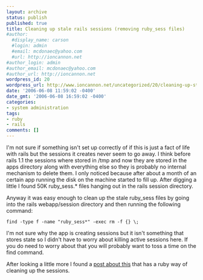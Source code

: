 ```yaml
---
layout: archive
status: publish
published: true
title: Cleaning up stale rails sessions (removing ruby_sess files)
#author:
  #display_name: carson
  #login: admin
  #email: mcdonaec@yahoo.com
  #url: http://ioncannon.net
#author_login: admin
#author_email: mcdonaec@yahoo.com
#author_url: http://ioncannon.net
wordpress_id: 20
wordpress_url: http://www.ioncannon.net/uncategorized/20/cleaning-up-stale-rails-sessions-removing-ruby_sess-files/
date: '2006-06-08 11:59:02 -0400'
date_gmt: '2006-06-08 16:59:02 -0400'
categories:
- system administration
tags:
- ruby
- rails
comments: []
---
```


I'm not sure if something isn't set up correctly of if this is just a fact of life with rails but the sessions it creates never seem to go away. I think before rails 1.1 the sessions where stored in /tmp and now they are stored in the apps directory along with everything else so they is probably no internal mechanism to delete them. I only noticed because after about a month of an certain app running the disk on the machine started to fill up. After digging a little I found 50K ruby_sess.* files hanging out in the rails session directory.

Anyway it was easy enough to clean up the stale ruby_sess files by going into the rails webapp/session directory and then running the following command:

```find -type f -name "ruby_sess*" -exec rm -f {} \;```

I'm not sure why the app is creating sessions but it isn't something that stores state so I didn't have to worry about killing active sessions here. If you do need to worry about that you will probably want to toss a time on the find command.

After looking a little more I found a <a href="http://www.realityforge.org/articles/2006/03/01/removing-stale-rails-sessions">post about this</a> that has a ruby way of cleaning up the sessions.



